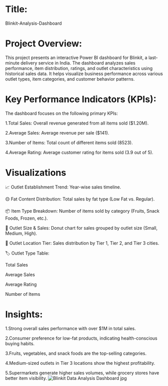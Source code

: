 # Title:
Blinkit-Analysis-Dashboard
# Project Overview:
This project presents an interactive Power BI dashboard for Blinkit, a last-minute delivery service in India. The dashboard analyzes sales performance, item distribution, ratings, and outlet characteristics using historical sales data. It helps visualize business performance across various outlet types, item categories, and customer behavior patterns.
# Key Performance Indicators (KPIs):
The dashboard focuses on the following primary KPIs:

1.Total Sales: Overall revenue generated from all items sold ($1.20M).

2.Average Sales: Average revenue per sale ($141).

3.Number of Items: Total count of different items sold (8523).

4.Average Rating: Average customer rating for items sold (3.9 out of 5).
# Visualizations
📈 Outlet Establishment Trend: Year-wise sales timeline.

🟡 Fat Content Distribution: Total sales by fat type (Low Fat vs. Regular).

📦 Item Type Breakdown: Number of items sold by category (Fruits, Snack Foods, Frozen, etc.).

🧩 Outlet Size & Sales: Donut chart for sales grouped by outlet size (Small, Medium, High).

🏪 Outlet Location Tier: Sales distribution by Tier 1, Tier 2, and Tier 3 cities.

🏷️ Outlet Type Table:

Total Sales

Average Sales

Average Rating

Number of Items
# Insights:
1.Strong overall sales performance with over $1M in total sales.

2.Consumer preference for low-fat products, indicating health-conscious buying habits.

3.Fruits, vegetables, and snack foods are the top-selling categories.

4.Medium-sized outlets in Tier 3 locations show the highest profitability.

5.Supermarkets generate higher sales volumes, while grocery stores have better item visibility.
![Blinkit Data Analysis Dashboard jpg](https://github.com/user-attachments/assets/a33c6f26-6b6f-4f6b-8c8e-3397373917f0)
